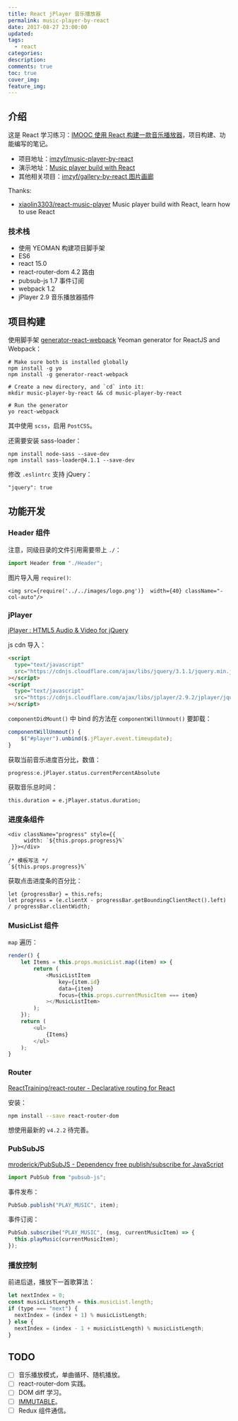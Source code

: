```yaml
---
title: React jPlayer 音乐播放器
permalink: music-player-by-react
date: 2017-08-27 23:00:00
updated:
tags:
  - react
categories:
description:
comments: true
toc: true
cover_img:
feature_img:
---
```


## 介绍

这是 React 学习练习：[IMOOC 使用 React 构建一款音乐播放器](http://www.imooc.com/learn/868)，项目构建、功能编写的笔记。

- 项目地址：[imzyf/music-player-by-react](https://github.com/imzyf/music-player-by-react)
- 演示地址：[Music player build with React](https://imzyf.github.io/music-player-by-react/)
- 其他相关项目：[imzyf/gallery-by-react 图片画廊](https://github.com/imzyf/gallery-by-react)

Thanks:

- [xiaolin3303/react-music-player](https://github.com/xiaolin3303/react-music-player) Music player build with React, learn how to use React

### 技术栈

- 使用 YEOMAN 构建项目脚手架
- ES6
- react 15.0
- react-router-dom 4.2 路由
- pubsub-js 1.7 事件订阅
- webpack 1.2
- jPlayer 2.9 音乐播放器插件

<!-- more -->

## 项目构建

使用脚手架 [generator-react-webpack](https://github.com/react-webpack-generators/generator-react-webpack) Yeoman generator for ReactJS and Webpack：

```
# Make sure both is installed globally
npm install -g yo
npm install -g generator-react-webpack

# Create a new directory, and `cd` into it:
mkdir music-player-by-react && cd music-player-by-react

# Run the generator
yo react-webpack
```

其中使用 `scss`，启用 `PostCSS`。

还需要安装 sass-loader：

```
npm install node-sass --save-dev
npm install sass-loader@4.1.1 --save-dev
```

修改 `.eslintrc` 支持 jQuery：

```
"jquery": true
```

## 功能开发

### Header 组件

注意，同级目录的文件引用需要带上 `./`：

```javascript
import Header from "./Header";
```

图片导入用 `require()`:

```
<img src={require('../../images/logo.png')}  width={40} className="-col-auto"/>
```

### jPlayer

[jPlayer : HTML5 Audio & Video for jQuery](http://jplayer.org/)

js cdn 导入：

```html
<script
  type="text/javascript"
  src="https://cdnjs.cloudflare.com/ajax/libs/jquery/3.1.1/jquery.min.js"
></script>
<script
  type="text/javascript"
  src="https://cdnjs.cloudflare.com/ajax/libs/jplayer/2.9.2/jplayer/jquery.jplayer.min.js"
></script>
```

`componentDidMount()` 中 bind 的方法在 `componentWillUnmout()` 要卸载：

```javascript
componentWillUnmout() {
    $("#player").unbind($.jPlayer.event.timeupdate);
}
```

获取当前音乐进度百分比，数值：

```
progress:e.jPlayer.status.currentPercentAbsolute
```

获取音乐总时间：

```
this.duration = e.jPlayer.status.duration;
```

### 进度条组件

```
<div className="progress" style={{
     width: `${this.props.progress}%`
 }}></div>
```

```
/* 模板写法 */
`${this.props.progress}%`
```

获取点击进度条的百分比：

```
let {progressBar} = this.refs;
let progress = (e.clientX - progressBar.getBoundingClientRect().left) / progressBar.clientWidth;
```

### MusicList 组件

`map` 遍历：

```javascript
render() {
    let Items = this.props.musicList.map((item) => {
        return (
            <MusicListItem
                key={item.id}
                data={item}
                focus={this.props.currentMusicItem === item}
            ></MusicListItem>
        );
    });
    return (
        <ul>
            {Items}
        </ul>
    );
}
```

### Router

[ReactTraining/react-router - Declarative routing for React](https://github.com/ReactTraining/react-router)

安装：

```bash
npm install --save react-router-dom
```

想使用最新的 `v4.2.2` 待完善。

### PubSubJS

[mroderick/PubSubJS - Dependency free publish/subscribe for JavaScript](https://github.com/mroderick/PubSubJS)

```javascript
import PubSub from "pubsub-js";
```

事件发布：

```javascript
PubSub.publish("PLAY_MUSIC", item);
```

事件订阅：

```javascript
PubSub.subscribe("PLAY_MUSIC", (msg, currentMusicItem) => {
  this.playMusic(currentMusicItem);
});
```

### 播放控制

前进后退，播放下一首歌算法：

```javascript
let nextIndex = 0;
const musicListLength = this.musicList.length;
if (type === "next") {
  nextIndex = (index + 1) % musicListLength;
} else {
  nextIndex = (index - 1 + musicListLength) % musicListLength;
}
```

## TODO

- [ ] 音乐播放模式，单曲循环、随机播放。
- [ ] react-router-dom 实践。
- [ ] DOM diff 学习。
- [ ] [IMMUTABLE](https://facebook.github.io/immutable-js/)。
- [ ] Redux 组件通信。
